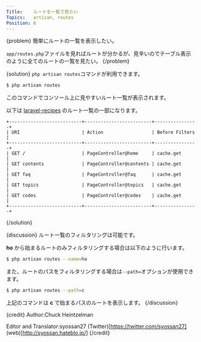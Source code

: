 ```yaml
---
Title:    ルートを一覧で見たい
Topics:   artisan, routes
Position: 6
---
```


{problem}
簡単にルートの一覧を表示したい。

`app/routes.php`ファイルを見ればルートが分かるが、見辛いのでテーブル表示のように全てのルートの一覧を見たい。
{/problem}

{solution}
`php artisan routes`コマンドが利用できます。

```bash
$ php artisan routes
```

このコマンドでコンソール上に見やすいルート一覧が表示されます。

以下は [laravel-recipes](http://laravel-recipes.com) のルート一覧の一部になります。

```text
+---------------------------+-------------------------+----------------+
| URI                       | Action                  | Before Filters |
+---------------------------+-------------------------+----------------+
| GET /                     | PageController@home     | cache.get      |
| GET contents              | PageController@contents | cache.get      |
| GET faq                   | PageController@faq      | cache.get      |
| GET topics                | PageController@topics   | cache.get      |
| GET codes                 | PageController@codes    | cache.get      |
+---------------------------+-------------------------+----------------+
```
{/solution}

{discussion}
ルート一覧のフィルタリングは可能です。

**ho** から始まるルートのみフィルタリングする場合は以下のように行います。

```bash
$ php artisan routes --name=ho
```

また、ルートのパスをフィルタリングする場合は`--path=`オプションが使用できます。

```bash
$ php artisan routes --path=c
```
上記のコマンドは **c** で始まるパスのルートを表示します。
{/discussion}

{credit}
Author:Chuck Heintzelman

Editor and Translator:syossan27
(Twitter)[https://twitter.com/syossan27]
(web)[http://syossan.hateblo.jp/]
{/credit}
